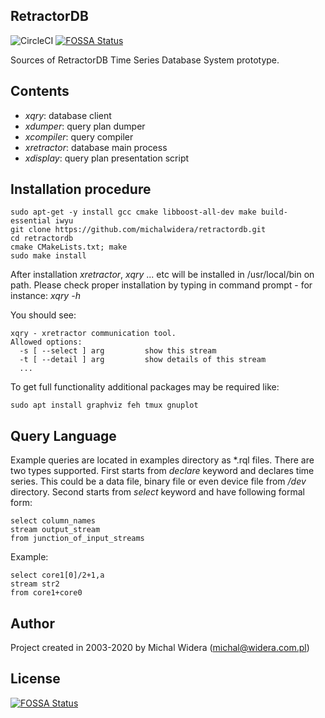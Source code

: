 RetractorDB
-----------------------------------------------------------------------
![CircleCI](https://circleci.com/gh/michalwidera/retractordb.svg?style=shield&circle-token=b1aed4cd0fd95f82927fce06972f5bdb4456a5a3)
[![FOSSA Status](https://app.fossa.com/api/projects/git%2Bgithub.com%2Fmichalwidera%2Fretractordb.svg?type=shield)](https://app.fossa.com/projects/git%2Bgithub.com%2Fmichalwidera%2Fretractordb?ref=badge_shield)

Sources of RetractorDB Time Series Database System prototype.

Contents
-----------------------------------------------------------------------

* _xqry_: database client
* _xdumper_: query plan dumper
* _xcompiler_: query compiler
* _xretractor_: database main process
* _xdisplay_: query plan presentation script

Installation procedure
-----------------------------------------------------------------------

```
sudo apt-get -y install gcc cmake libboost-all-dev make build-essential iwyu
git clone https://github.com/michalwidera/retractordb.git
cd retractordb
cmake CMakeLists.txt; make
sudo make install
```
After installation _xretractor_, _xqry_ ... etc will be installed in /usr/local/bin on path.
Please check proper installation by typing in command prompt - for instance: _xqry -h_

You should see:
```
xqry - xretractor communication tool.
Allowed options:
  -s [ --select ] arg         show this stream
  -t [ --detail ] arg         show details of this stream
  ...
```
  

To get full functionality additional packages may be required like:
```
sudo apt install graphviz feh tmux gnuplot
```

Query Language
-----------------------------------------------------------------------
Example queries are located in examples directory as *.rql files.
There are two types supported.
First starts from _declare_ keyword and declares time series. 
This could be a data file, binary file or even device file from _/dev_ directory.
Second starts from _select_ keyword and have following formal form:

```
select column_names
stream output_stream
from junction_of_input_streams
``` 

Example:
```
select core1[0]/2+1,a 
stream str2
from core1+core0
```

Author
-----------------------------------------------------------------------

Project created in 2003-2020 by Michal Widera
(michal@widera.com.pl)

## License
[![FOSSA Status](https://app.fossa.com/api/projects/git%2Bgithub.com%2Fmichalwidera%2Fretractordb.svg?type=large)](https://app.fossa.com/projects/git%2Bgithub.com%2Fmichalwidera%2Fretractordb?ref=badge_large)

